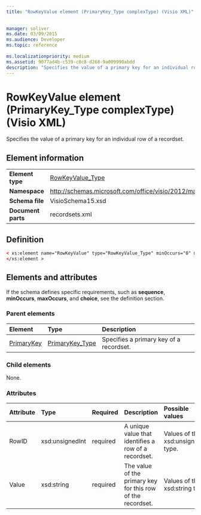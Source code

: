 ```yaml
---
title: "RowKeyValue element (PrimaryKey_Type complexType) (Visio XML)"
 
 
manager: soliver
ms.date: 03/09/2015
ms.audience: Developer
ms.topic: reference
 
ms.localizationpriority: medium
ms.assetid: 9077ad4b-c539-c0c8-d268-9a009990abdd
description: "Specifies the value of a primary key for an individual row of a recordset."
---
```


# RowKeyValue element (PrimaryKey_Type complexType) (Visio XML)

Specifies the value of a primary key for an individual row of a recordset.
  
## Element information

|||
|:-----|:-----|
|**Element type** <br/> |[RowKeyValue_Type](rowkeyvalue_type-complextypevisio-xml.md) <br/> |
|**Namespace** <br/> |http://schemas.microsoft.com/office/visio/2012/main  <br/> |
|**Schema file** <br/> |VisioSchema15.xsd  <br/> |
|**Document parts** <br/> |recordsets.xml  <br/> |
   
## Definition

```XML
< xs:element name="RowKeyValue" type="RowKeyValue_Type" minOccurs="0" maxOccurs="unbounded" >
</xs:element >
```

## Elements and attributes

If the schema defines specific requirements, such as **sequence**, **minOccurs**, **maxOccurs**, and **choice**, see the definition section. 
  
### Parent elements

|**Element**|**Type**|**Description**|
|:-----|:-----|:-----|
|[PrimaryKey](primarykey-element-datarecordset_type-complextypevisio-xml.md) <br/> |[PrimaryKey_Type](primarykey_type-complextypevisio-xml.md) <br/> |Specifies a primary key of a recordset.  <br/> |
   
### Child elements

None.
  
### Attributes

|**Attribute**|**Type**|**Required**|**Description**|**Possible values**|
|:-----|:-----|:-----|:-----|:-----|
|RowID  <br/> |xsd:unsignedInt  <br/> |required  <br/> |A unique value that identifies a row of a recordset.  <br/> |Values of the xsd:unsignedInt type.  <br/> |
|Value  <br/> |xsd:string  <br/> |required  <br/> |The value of the primary key for this row of the recordset.  <br/> |Values of the xsd:string type.  <br/> |
   

